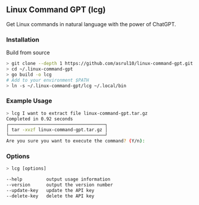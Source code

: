 ## Linux Command GPT (lcg)
Get Linux commands in natural language with the power of ChatGPT.

### Installation
Build from source
```bash
> git clone --depth 1 https://github.com/asrul10/linux-command-gpt.git ~/.linux-command-gpt
> cd ~/.linux-command-gpt
> go build -o lcg
# Add to your environment $PATH
> ln -s ~/.linux-command-gpt/lcg ~/.local/bin
```

### Example Usage

```bash
> lcg I want to extract file linux-command-gpt.tar.gz
Completed in 0.92 seconds
┌────────────────────────────────────┐
│ tar -xvzf linux-command-gpt.tar.gz │
└────────────────────────────────────┘
Are you sure you want to execute the command? (Y/n):
```

### Options
```bash
> lcg [options]

--help         output usage information
--version      output the version number
--update-key   update the API key
--delete-key   delete the API key
```
